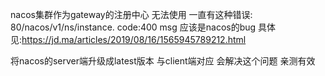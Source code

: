 nacos集群作为gateway的注册中心 无法使用
一直有这种错误:
80/nacos/v1/ns/instance. code:400 msg 应该是nacos的bug
具体见:https://jd.ma/articles/2019/08/16/1565945789212.html

将nacos的server端升级成latest版本 与client端对应 会解决这个问题 亲测有效
